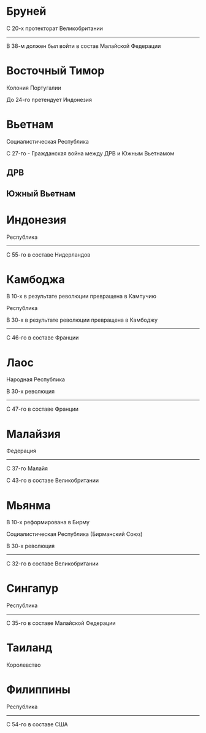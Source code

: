 # Бруней

С 20-х протекторат Великобритании

----

В 38-м должен был войти в состав Малайской Федерации

# Восточный Тимор

Колония Португалии

До 24-го претендует Индонезия

# Вьетнам

Социалистическая Республика

С 27-го - Гражданская война между ДРВ и Южным Вьетнамом

## ДРВ

## Южный Вьетнам

# Индонезия

Республика

----

С 55-го в составе Нидерландов

# Камбоджа

В 10-х в результате революции превращена в Кампучию

Республика

В 30-х в результате революции превращена в Камбоджу

----

С 46-го в составе Франции

# Лаос

Народная Республика

В 30-х революция

----

С 47-го в составе Франции

# Малайзия

Федерация

----

С 37-го Малайя

С 43-го в составе Великобритании

# Мьянма

В 10-х реформирована в Бирму

Социалистическая Республика (Бирманский Союз)

В 30-х революция

----

С 32-го в составе Великобритании

# Сингапур

Республика

----

С 35-го в составе Малайской Федерации

# Таиланд

Королевство

# Филиппины

Республика

----

С 54-го в составе США
